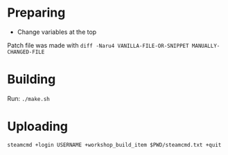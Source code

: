 # Preparing

* Change variables at the top

Patch file was made with `diff -Naru4 VANILLA-FILE-OR-SNIPPET MANUALLY-CHANGED-FILE`

# Building

Run: `./make.sh`

# Uploading

`steamcmd +login USERNAME +workshop_build_item $PWD/steamcmd.txt +quit`
